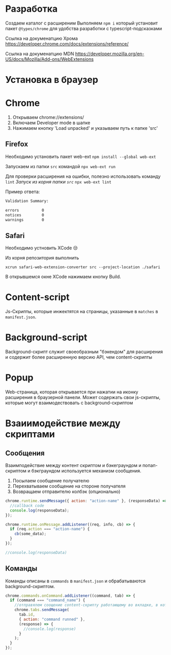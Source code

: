 # Разработка

Создаем каталог с расширеним
Выполняем `npm i` который установит пакет `@types/chrome` для удобства разработки с typescript-подсказками

Ссылка на докуменатцию Хрома
https://developer.chrome.com/docs/extensions/reference/

Ссылка на докуменатцию MDN
https://developer.mozilla.org/en-US/docs/Mozilla/Add-ons/WebExtensions

# Установка в браузер

# Chrome

1.  Открываем chrome://extensions/
2.  Включаем Developer mode в шапке
3.  Нажимаем кнопку 'Load unpacked' и указываем путь к папке 'src'

## Firefox

Необходимо установить пакет web-ext
`npm install --global web-ext`

Запускаем из папки `src` командой
`npx web-ext run`

Для проверки расширения на ошибки, полезно использовать команду `lint`
_Запуск из корня папки `src`_
`npx web-ext lint`

Пример ответа:

```cmd
Validation Summary:

errors          0
notices         0
warnings        0
```

## Safari

Необходимо устновить XCode 😒

Из корня репозитория выполнить

`xcrun safari-web-extension-converter src --project-location ./safari`

В открывшемся окне XCode нажимаем кнопку Build.

# Content-script

Js-Скрипты, которые инжектятся на страницы, указанные в `matches` в `manifest.json`.

# Background-script

Background-скрипт служит своеобразным "бэкендом" для расширения и содержит более расширенную версию API, чем content-скрипты

# Popup

Web-страница, которая открывается при нажатии на иконку расширения в браузерной панели. Может содержать свои js-скрипты, которые могут взаимодествовать c background-скриптом

# Взаиимодействие между скриптами

## Сообщения

Взаимподействие между контент скриптом и бэкеграундом и попап-скриптом и бэкграундом используется механизм сообщения.

1. Посылаем сообщение получателю
2. Перехватываем сообщение на стороне получателя
3. Возвращаем отправителю колбэк (опционально)

```js
chrome.runtime.sendMessage({ action: "action-name" }, (responseData) => {
  //callback code
  console.log(responseData);
});
```

```js
chrome.runtime.onMessage.addListener((req, info, cb) => {
  if (req.action === "action-name") {
    cb(some_data);
  }
});
```

```js
//console.log(responseData)
```

## Команды

Команды описаны в `commands` в `manifest.json` и обрабатываются background-скриптом.

```js
chrome.commands.onCommand.addListener((command, tab) => {
  if (command === "command_name") {
    //отправялем соощение content-скрипту работающему во вкладке, в которой была вызвана команда
    chrome.tabs.sendMessage(
      tab.id,
      { action: "command runned" },
      (response) => {
        //console.log(response)
      }
    );
  }
});
```
